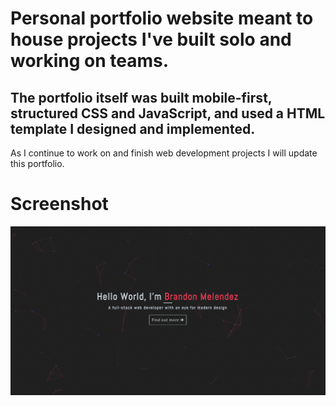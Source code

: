 # Personal portfolio website meant to house projects I've built solo and working on teams. 

## The portfolio itself was built mobile-first, structured CSS and JavaScript, and used a HTML template I designed and implemented. 

As I continue to work on and finish web development projects I will update this portfolio.

# Screenshot

![Front Page Screenshot](/images/front-page.png)